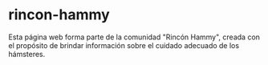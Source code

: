 # rincon-hammy
Esta página web forma parte de la comunidad "Rincón Hammy", creada con el propósito de brindar información sobre el cuidado adecuado de los hámsteres.
